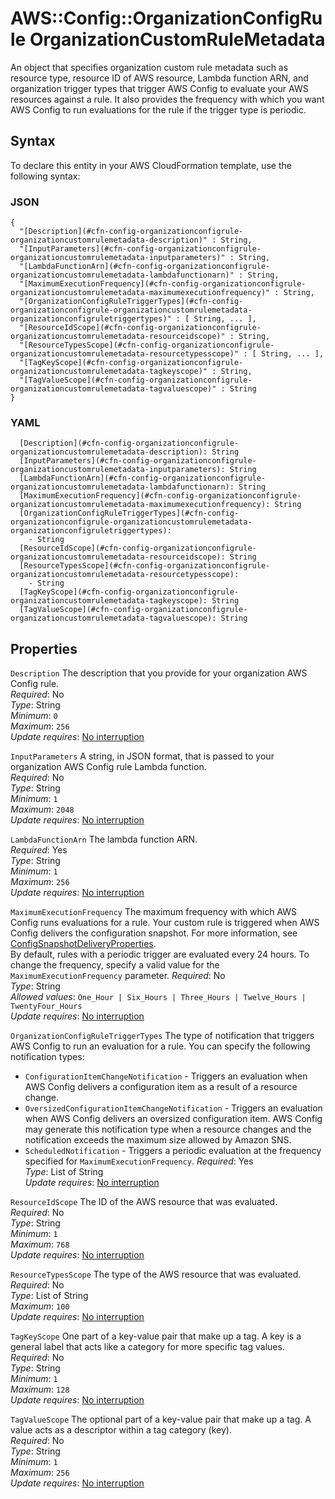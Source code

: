 # AWS::Config::OrganizationConfigRule OrganizationCustomRuleMetadata<a name="aws-properties-config-organizationconfigrule-organizationcustomrulemetadata"></a>

An object that specifies organization custom rule metadata such as resource type, resource ID of AWS resource, Lambda function ARN, and organization trigger types that trigger AWS Config to evaluate your AWS resources against a rule\. It also provides the frequency with which you want AWS Config to run evaluations for the rule if the trigger type is periodic\.

## Syntax<a name="aws-properties-config-organizationconfigrule-organizationcustomrulemetadata-syntax"></a>

To declare this entity in your AWS CloudFormation template, use the following syntax:

### JSON<a name="aws-properties-config-organizationconfigrule-organizationcustomrulemetadata-syntax.json"></a>

```
{
  "[Description](#cfn-config-organizationconfigrule-organizationcustomrulemetadata-description)" : String,
  "[InputParameters](#cfn-config-organizationconfigrule-organizationcustomrulemetadata-inputparameters)" : String,
  "[LambdaFunctionArn](#cfn-config-organizationconfigrule-organizationcustomrulemetadata-lambdafunctionarn)" : String,
  "[MaximumExecutionFrequency](#cfn-config-organizationconfigrule-organizationcustomrulemetadata-maximumexecutionfrequency)" : String,
  "[OrganizationConfigRuleTriggerTypes](#cfn-config-organizationconfigrule-organizationcustomrulemetadata-organizationconfigruletriggertypes)" : [ String, ... ],
  "[ResourceIdScope](#cfn-config-organizationconfigrule-organizationcustomrulemetadata-resourceidscope)" : String,
  "[ResourceTypesScope](#cfn-config-organizationconfigrule-organizationcustomrulemetadata-resourcetypesscope)" : [ String, ... ],
  "[TagKeyScope](#cfn-config-organizationconfigrule-organizationcustomrulemetadata-tagkeyscope)" : String,
  "[TagValueScope](#cfn-config-organizationconfigrule-organizationcustomrulemetadata-tagvaluescope)" : String
}
```

### YAML<a name="aws-properties-config-organizationconfigrule-organizationcustomrulemetadata-syntax.yaml"></a>

```
  [Description](#cfn-config-organizationconfigrule-organizationcustomrulemetadata-description): String
  [InputParameters](#cfn-config-organizationconfigrule-organizationcustomrulemetadata-inputparameters): String
  [LambdaFunctionArn](#cfn-config-organizationconfigrule-organizationcustomrulemetadata-lambdafunctionarn): String
  [MaximumExecutionFrequency](#cfn-config-organizationconfigrule-organizationcustomrulemetadata-maximumexecutionfrequency): String
  [OrganizationConfigRuleTriggerTypes](#cfn-config-organizationconfigrule-organizationcustomrulemetadata-organizationconfigruletriggertypes): 
    - String
  [ResourceIdScope](#cfn-config-organizationconfigrule-organizationcustomrulemetadata-resourceidscope): String
  [ResourceTypesScope](#cfn-config-organizationconfigrule-organizationcustomrulemetadata-resourcetypesscope): 
    - String
  [TagKeyScope](#cfn-config-organizationconfigrule-organizationcustomrulemetadata-tagkeyscope): String
  [TagValueScope](#cfn-config-organizationconfigrule-organizationcustomrulemetadata-tagvaluescope): String
```

## Properties<a name="aws-properties-config-organizationconfigrule-organizationcustomrulemetadata-properties"></a>

`Description`  <a name="cfn-config-organizationconfigrule-organizationcustomrulemetadata-description"></a>
The description that you provide for your organization AWS Config rule\.  
*Required*: No  
*Type*: String  
*Minimum*: `0`  
*Maximum*: `256`  
*Update requires*: [No interruption](https://docs.aws.amazon.com/AWSCloudFormation/latest/UserGuide/using-cfn-updating-stacks-update-behaviors.html#update-no-interrupt)

`InputParameters`  <a name="cfn-config-organizationconfigrule-organizationcustomrulemetadata-inputparameters"></a>
A string, in JSON format, that is passed to your organization AWS Config rule Lambda function\.  
*Required*: No  
*Type*: String  
*Minimum*: `1`  
*Maximum*: `2048`  
*Update requires*: [No interruption](https://docs.aws.amazon.com/AWSCloudFormation/latest/UserGuide/using-cfn-updating-stacks-update-behaviors.html#update-no-interrupt)

`LambdaFunctionArn`  <a name="cfn-config-organizationconfigrule-organizationcustomrulemetadata-lambdafunctionarn"></a>
The lambda function ARN\.  
*Required*: Yes  
*Type*: String  
*Minimum*: `1`  
*Maximum*: `256`  
*Update requires*: [No interruption](https://docs.aws.amazon.com/AWSCloudFormation/latest/UserGuide/using-cfn-updating-stacks-update-behaviors.html#update-no-interrupt)

`MaximumExecutionFrequency`  <a name="cfn-config-organizationconfigrule-organizationcustomrulemetadata-maximumexecutionfrequency"></a>
The maximum frequency with which AWS Config runs evaluations for a rule\. Your custom rule is triggered when AWS Config delivers the configuration snapshot\. For more information, see [ConfigSnapshotDeliveryProperties](https://docs.aws.amazon.com/AWSCloudFormation/latest/UserGuide/aws-resource-config-deliverychannel.html#cfn-config-deliverychannel-configsnapshotdeliveryproperties)\.  
By default, rules with a periodic trigger are evaluated every 24 hours\. To change the frequency, specify a valid value for the `MaximumExecutionFrequency` parameter\.
*Required*: No  
*Type*: String  
*Allowed values*: `One_Hour | Six_Hours | Three_Hours | Twelve_Hours | TwentyFour_Hours`  
*Update requires*: [No interruption](https://docs.aws.amazon.com/AWSCloudFormation/latest/UserGuide/using-cfn-updating-stacks-update-behaviors.html#update-no-interrupt)

`OrganizationConfigRuleTriggerTypes`  <a name="cfn-config-organizationconfigrule-organizationcustomrulemetadata-organizationconfigruletriggertypes"></a>
The type of notification that triggers AWS Config to run an evaluation for a rule\. You can specify the following notification types:  
+  `ConfigurationItemChangeNotification` \- Triggers an evaluation when AWS Config delivers a configuration item as a result of a resource change\.
+  `OversizedConfigurationItemChangeNotification` \- Triggers an evaluation when AWS Config delivers an oversized configuration item\. AWS Config may generate this notification type when a resource changes and the notification exceeds the maximum size allowed by Amazon SNS\.
+  `ScheduledNotification` \- Triggers a periodic evaluation at the frequency specified for `MaximumExecutionFrequency`\.
*Required*: Yes  
*Type*: List of String  
*Update requires*: [No interruption](https://docs.aws.amazon.com/AWSCloudFormation/latest/UserGuide/using-cfn-updating-stacks-update-behaviors.html#update-no-interrupt)

`ResourceIdScope`  <a name="cfn-config-organizationconfigrule-organizationcustomrulemetadata-resourceidscope"></a>
The ID of the AWS resource that was evaluated\.  
*Required*: No  
*Type*: String  
*Minimum*: `1`  
*Maximum*: `768`  
*Update requires*: [No interruption](https://docs.aws.amazon.com/AWSCloudFormation/latest/UserGuide/using-cfn-updating-stacks-update-behaviors.html#update-no-interrupt)

`ResourceTypesScope`  <a name="cfn-config-organizationconfigrule-organizationcustomrulemetadata-resourcetypesscope"></a>
The type of the AWS resource that was evaluated\.  
*Required*: No  
*Type*: List of String  
*Maximum*: `100`  
*Update requires*: [No interruption](https://docs.aws.amazon.com/AWSCloudFormation/latest/UserGuide/using-cfn-updating-stacks-update-behaviors.html#update-no-interrupt)

`TagKeyScope`  <a name="cfn-config-organizationconfigrule-organizationcustomrulemetadata-tagkeyscope"></a>
One part of a key\-value pair that make up a tag\. A key is a general label that acts like a category for more specific tag values\.   
*Required*: No  
*Type*: String  
*Minimum*: `1`  
*Maximum*: `128`  
*Update requires*: [No interruption](https://docs.aws.amazon.com/AWSCloudFormation/latest/UserGuide/using-cfn-updating-stacks-update-behaviors.html#update-no-interrupt)

`TagValueScope`  <a name="cfn-config-organizationconfigrule-organizationcustomrulemetadata-tagvaluescope"></a>
The optional part of a key\-value pair that make up a tag\. A value acts as a descriptor within a tag category \(key\)\.   
*Required*: No  
*Type*: String  
*Minimum*: `1`  
*Maximum*: `256`  
*Update requires*: [No interruption](https://docs.aws.amazon.com/AWSCloudFormation/latest/UserGuide/using-cfn-updating-stacks-update-behaviors.html#update-no-interrupt)